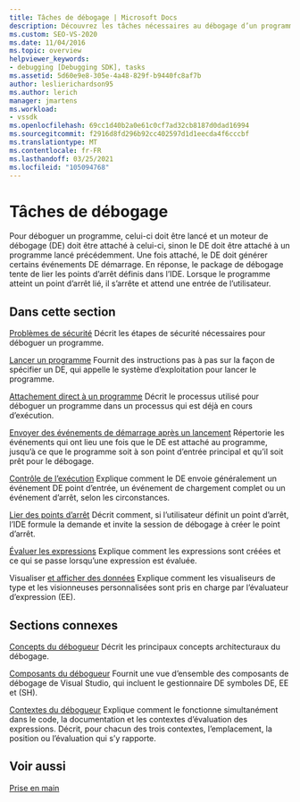 ```yaml
---
title: Tâches de débogage | Microsoft Docs
description: Découvrez les tâches nécessaires au débogage d’un programme, telles que son attachement à un moteur de débogage, la génération d’événements de démarrage et l’activation des points d’arrêt.
ms.custom: SEO-VS-2020
ms.date: 11/04/2016
ms.topic: overview
helpviewer_keywords:
- debugging [Debugging SDK], tasks
ms.assetid: 5d60e9e8-305e-4a48-829f-b9440fc8af7b
author: leslierichardson95
ms.author: lerich
manager: jmartens
ms.workload:
- vssdk
ms.openlocfilehash: 69cc1d40b2a0e61c0cf7ad32cb8187d0dad16994
ms.sourcegitcommit: f2916d8fd296b92cc402597d1d1eecda4f6cccbf
ms.translationtype: MT
ms.contentlocale: fr-FR
ms.lasthandoff: 03/25/2021
ms.locfileid: "105094768"
---
```

# <a name="debug-tasks"></a>Tâches de débogage
Pour déboguer un programme, celui-ci doit être lancé et un moteur de débogage (DE) doit être attaché à celui-ci, sinon le DE doit être attaché à un programme lancé précédemment. Une fois attaché, le DE doit générer certains événements DE démarrage. En réponse, le package de débogage tente de lier les points d’arrêt définis dans l’IDE. Lorsque le programme atteint un point d’arrêt lié, il s’arrête et attend une entrée de l’utilisateur.

## <a name="in-this-section"></a>Dans cette section
 [Problèmes de sécurité](../../extensibility/debugger/security-issues.md) Décrit les étapes de sécurité nécessaires pour déboguer un programme.

 [Lancer un programme](../../extensibility/debugger/launching-a-program.md) Fournit des instructions pas à pas sur la façon de spécifier un DE, qui appelle le système d’exploitation pour lancer le programme.

 [Attachement direct à un programme](../../extensibility/debugger/attaching-directly-to-a-program.md) Décrit le processus utilisé pour déboguer un programme dans un processus qui est déjà en cours d’exécution.

 [Envoyer des événements de démarrage après un lancement](../../extensibility/debugger/sending-startup-events-after-a-launch.md) Répertorie les événements qui ont lieu une fois que le DE est attaché au programme, jusqu’à ce que le programme soit à son point d’entrée principal et qu’il soit prêt pour le débogage.

 [Contrôle de l’exécution](../../extensibility/debugger/control-of-execution.md) Explique comment le DE envoie généralement un événement DE point d’entrée, un événement de chargement complet ou un événement d’arrêt, selon les circonstances.

 [Lier des points d’arrêt](../../extensibility/debugger/binding-breakpoints.md) Décrit comment, si l’utilisateur définit un point d’arrêt, l’IDE formule la demande et invite la session de débogage à créer le point d’arrêt.

 [Évaluer les expressions](../../extensibility/debugger/evaluating-expressions.md) Explique comment les expressions sont créées et ce qui se passe lorsqu’une expression est évaluée.

 Visualiser [et afficher des données](../../extensibility/debugger/visualizing-and-viewing-data.md) Explique comment les visualiseurs de type et les visionneuses personnalisées sont pris en charge par l’évaluateur d’expression (EE).

## <a name="related-sections"></a>Sections connexes
 [Concepts du débogueur](../../extensibility/debugger/debugger-concepts.md) Décrit les principaux concepts architecturaux du débogage.

 [Composants du débogueur](../../extensibility/debugger/debugger-components.md) Fournit une vue d’ensemble des composants de débogage de Visual Studio, qui incluent le gestionnaire DE symboles DE, EE et (SH).

 [Contextes du débogueur](../../extensibility/debugger/debugger-contexts.md) Explique comment le fonctionne simultanément dans le code, la documentation et les contextes d’évaluation des expressions. Décrit, pour chacun des trois contextes, l’emplacement, la position ou l’évaluation qui s’y rapporte.

## <a name="see-also"></a>Voir aussi
 [Prise en main](../../extensibility/debugger/getting-started-with-debugger-extensibility.md)
